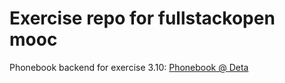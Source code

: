 # Exercise repo for fullstackopen mooc

Phonebook backend for exercise 3.10: [Phonebook @ Deta](https://contacts_be-1-r7931897.deta.app)

